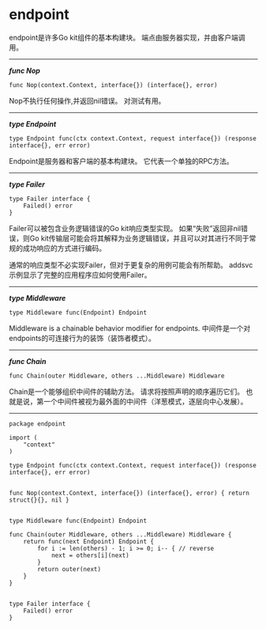 # endpoint
endpoint是许多Go kit组件的基本构建块。 端点由服务器实现，并由客户端调用。

-------

***func Nop***

```
func Nop(context.Context, interface{}) (interface{}, error)
```
Nop不执行任何操作,并返回nil错误。 对测试有用。

-------

***type Endpoint***

```
type Endpoint func(ctx context.Context, request interface{}) (response interface{}, err error)
```
Endpoint是服务器和客户端的基本构建块。 它代表一个单独的RPC方法。

-------

***type Failer***

```
type Failer interface {
    Failed() error
}
```

Failer可以被包含业务逻辑错误的Go kit响应类型实现。 如果“失败”返回非nil错误，则Go kit传输层可能会将其解释为业务逻辑错误，并且可以对其进行不同于常规的成功响应的方式进行编码。


通常的响应类型不必实现Failer，但对于更复杂的用例可能会有所帮助。 addsvc示例显示了完整的应用程序应如何使用Failer。

-------

***type Middleware***

```
type Middleware func(Endpoint) Endpoint
```
Middleware is a chainable behavior modifier for endpoints.
中间件是一个对endpoints的可连接行为的装饰（装饰者模式）。

-------

***func Chain***

```
func Chain(outer Middleware, others ...Middleware) Middleware
```

Chain是一个能够组织中间件的辅助方法。 请求将按照声明的顺序遍历它们。 也就是说，第一个中间件被视为最外面的中间件（洋葱模式，逐层向中心发展）。


-------

```
package endpoint

import (
	"context"
)

type Endpoint func(ctx context.Context, request interface{}) (response interface{}, err error)


func Nop(context.Context, interface{}) (interface{}, error) { return struct{}{}, nil }


type Middleware func(Endpoint) Endpoint

func Chain(outer Middleware, others ...Middleware) Middleware {
	return func(next Endpoint) Endpoint {
		for i := len(others) - 1; i >= 0; i-- { // reverse
			next = others[i](next)
		}
		return outer(next)
	}
}


type Failer interface {
	Failed() error
}
```